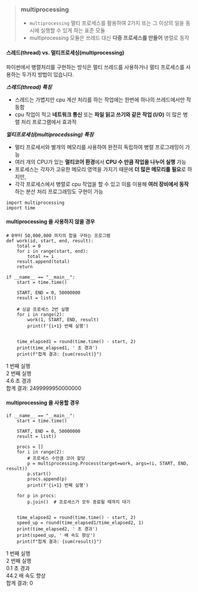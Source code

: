 > ### multiprocessing
>  - `multiprocessing` 멀티 프로세스를 활용하여 2가지 또는 그 이상의 일을 동시에 실행할 수 있게 하는 표준 모듈
>  - multiprocessing 모듈은 쓰레드 대신 **다중 프로세스를 만들어** 병렬로 동작

#### 스레드(thread) vs. 멀티프로세싱(multiprocessing)
파이썬에서 병렬처리를 구현하는 방식은 멀티 쓰레드를 사용하거나 멀티 프로세스를 사용하는 두가지 방법이 있습니다.

**_스레드(thread) 특징_**
- 스레드는 가볍지만 cpu 계산 처리를 하는 작업에는 한번에 하나의 쓰레드에서만 작동함
- cpu 작업이 적고 **네트워크 통신** 또는 **파일 읽고 쓰기와 같은 작업 (I/O)** 이 많은 병렬 처리 프로그램에서 효과적

**_멀티프로세싱(multiprocedssing) 특징_**
- 멀티 프로세서와 별개의 메모리를 사용하여 완전히 독립하여 병렬 프로그래밍이 가능
- 여러 개의 CPU가 있는 **멀티코어 환경**에서 **CPU 수 만큼 작업을 나누어 실행** 가능
- 프로세스는 각자가 고유한 메모리 영역을 가지기 때문에 **더 많은 메모리를 필요**로 하지만,
- 각각 프로세스에서 병렬로 cpu 작업을 할 수 있고 이를 이용해 **여러 장비에서 동작**하는 분산 처리 프로그래밍도 구현이 가능

~~~
import multiprocessing
import time
~~~
#### multiprocessing 을 사용하지 않을 경우
~~~
# 0부터 50,000,000 까지의 합을 구하는 프로그램
def work(id, start, end, result):
    total = 0
    for i in range(start, end):
        total += i
    result.append(total)
    return
~~~
~~~
if __name__ == "__main__":
    start = time.time()
    
    START, END = 0, 50000000
    result = list()
    
    # 싱글 프로세스 2번 실행
    for i in range(2):
        work(1, START, END, result)
        print(f'{i+1} 번째 실행')
        
    
    time_elapsed1 = round(time.time() - start, 2)
    print(time_elapsed1, ' 초 경과')
    print(f"합계 결과: {sum(result)}")
~~~
1 번째 실행   
2 번째 실행   
4.6  초 경과   
합계 결과: 2499999950000000   

#### multiprocessing 을 사용할 경우
~~~
if __name__ == "__main__":
    start = time.time()
    
    START, END = 0, 50000000
    result = list()
    
    procs = []
    for i in range(2):
        # 프로세스 수만큼 코어 할당
        p = multiprocessing.Process(target=work, args=(i, START, END, result))
        p.start()
        procs.append(p)
        print(f'{i+1} 번째 실행')

    for p in procs:
        p.join()  # 프로세스가 모두 종료될 때까지 대기
        
        
    time_elapsed2 = round(time.time() - start, 2)
    speed_up = round(time_elapsed1/time_elapsed2, 1)
    print(time_elapsed2, ' 초 경과')
    print(speed_up, ' 배 속도 향상')
    print(f"합계 결과: {sum(result)}")
~~~
1 번째 실행   
2 번째 실행   
0.1  초 경과   
44.2  배 속도 향상   
합계 결과: 0